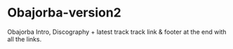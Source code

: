 # Obajorba-version2
Obajorba Intro, Discography + latest track track link &amp; footer at the end with all the links. 

